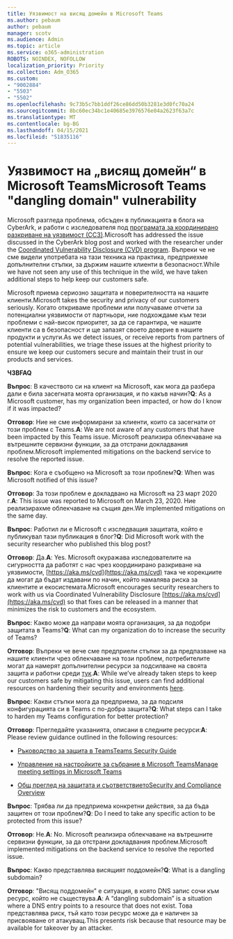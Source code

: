 ```yaml
---
title: Уязвимост на висящ домейн в Microsoft Teams
ms.author: pebaum
author: pebaum
manager: scotv
ms.audience: Admin
ms.topic: article
ms.service: o365-administration
ROBOTS: NOINDEX, NOFOLLOW
localization_priority: Priority
ms.collection: Adm_O365
ms.custom:
- "9002884"
- "5503"
- "5502"
ms.openlocfilehash: 9c73b5c7bb1ddf26ce86dd50b3281e3d0fc70a24
ms.sourcegitcommit: 8bc60ec34bc1e40685e3976576e04a2623f63a7c
ms.translationtype: MT
ms.contentlocale: bg-BG
ms.lasthandoff: 04/15/2021
ms.locfileid: "51835116"
---
```

# <a name="microsoft-teams-dangling-domain-vulnerability"></a><span data-ttu-id="e3ad9-102">Уязвимост на „висящ домейн“ в Microsoft Teams</span><span class="sxs-lookup"><span data-stu-id="e3ad9-102">Microsoft Teams "dangling domain" vulnerability</span></span>

<span data-ttu-id="e3ad9-103">Microsoft разгледа проблема, обсъден в публикацията в блога на CyberArk, и работи с изследователя под [програмата за координирано разкриване на уязвимост (ССЗ)](https://aka.ms/cvd).</span><span class="sxs-lookup"><span data-stu-id="e3ad9-103">Microsoft has addressed the issue discussed in the CyberArk blog post and worked with the researcher under the [Coordinated Vulnerability Disclosure (CVD) program](https://aka.ms/cvd).</span></span> <span data-ttu-id="e3ad9-104">Въпреки че не сме видели употребата на тази техника на практика, предприехме допълнителни стъпки, за държим нашите клиенти в безопасност.</span><span class="sxs-lookup"><span data-stu-id="e3ad9-104">While we have not seen any use of this technique in the wild, we have taken additional steps to help keep our customers safe.</span></span>

<span data-ttu-id="e3ad9-105">Microsoft приема сериозно защитата и поверителността на нашите клиенти.</span><span class="sxs-lookup"><span data-stu-id="e3ad9-105">Microsoft takes the security and privacy of our customers seriously.</span></span> <span data-ttu-id="e3ad9-106">Когато откриваме проблеми или получаваме отчети за потенциални уязвимости от партньори, ние подхождаме към тези проблеми с най-висок приоритет, за да се гарантира, че нашите клиенти са в безопасност и ще запазят своето доверие в нашите продукти и услуги.</span><span class="sxs-lookup"><span data-stu-id="e3ad9-106">As we detect issues, or receive reports from partners of potential vulnerabilities, we triage these issues at the highest priority to ensure we keep our customers secure and maintain their trust in our products and services.</span></span>

<span data-ttu-id="e3ad9-107">**ЧЗВ**</span><span class="sxs-lookup"><span data-stu-id="e3ad9-107">**FAQ**</span></span>

<span data-ttu-id="e3ad9-108">**Въпрос**: В качеството си на клиент на Microsoft, как мога да разбера дали е била засегната моята организация, и по какъв начин?</span><span class="sxs-lookup"><span data-stu-id="e3ad9-108">**Q**: As a Microsoft customer, has my organization been impacted, or how do I know if it was impacted?</span></span>

<span data-ttu-id="e3ad9-109">**Отговор**: Ние не сме информирани за клиенти, които са засегнати от този проблем с Teams.</span><span class="sxs-lookup"><span data-stu-id="e3ad9-109">**A**: We are not aware of any customers that have been impacted by this Teams issue.</span></span> <span data-ttu-id="e3ad9-110">Microsoft реализира облекчаване на вътрешните сервизни функции, за да отстрани докладвания проблем.</span><span class="sxs-lookup"><span data-stu-id="e3ad9-110">Microsoft implemented mitigations on the backend service to resolve the reported issue.</span></span>

<span data-ttu-id="e3ad9-111">**Въпрос**: Кога е съобщено на Microsoft за този проблем?</span><span class="sxs-lookup"><span data-stu-id="e3ad9-111">**Q**: When was Microsoft notified of this issue?</span></span>

<span data-ttu-id="e3ad9-112">**Отговор**: За този проблем е докладвано на Microsoft на 23 март 2020 г.</span><span class="sxs-lookup"><span data-stu-id="e3ad9-112">**A**: This issue was reported to Microsoft on March 23, 2020.</span></span> <span data-ttu-id="e3ad9-113">Ние реализирахме облекчаване на същия ден.</span><span class="sxs-lookup"><span data-stu-id="e3ad9-113">We implemented mitigations on the same day.</span></span>

<span data-ttu-id="e3ad9-114">**Въпрос**: Работил ли е Microsoft с изследващия защитата, който е публикувал тази публикация в блог?</span><span class="sxs-lookup"><span data-stu-id="e3ad9-114">**Q**: Did Microsoft work with the security researcher who published this blog post?</span></span>

<span data-ttu-id="e3ad9-115">**Отговор**: Да.</span><span class="sxs-lookup"><span data-stu-id="e3ad9-115">**A**: Yes.</span></span> <span data-ttu-id="e3ad9-116">Microsoft окуражава изследователите на сигурността да работят с нас чрез координирано разкриване на уязвимости, [https://aka.ms/cvd](https://aka.ms/cvd) така че корекциите да могат да бъдат издавани по начин, който намалява риска за клиентите и екосистемата.</span><span class="sxs-lookup"><span data-stu-id="e3ad9-116">Microsoft encourages security researchers to work with us via Coordinated Vulnerability Disclosure [https://aka.ms/cvd](https://aka.ms/cvd) so that fixes can be released in a manner that minimizes the risk to customers and the ecosystem.</span></span>  

<span data-ttu-id="e3ad9-117">**Въпрос**: Какво може да направи моята организация, за да подобри защитата в Teams?</span><span class="sxs-lookup"><span data-stu-id="e3ad9-117">**Q**: What can my organization do to increase the security of Teams?</span></span>  

<span data-ttu-id="e3ad9-118">**Отговор**: Въпреки че вече сме предприели стъпки за да предпазване на нашите клиенти чрез облекчаване на този проблем, потребителите могат да намерят допълнителни ресурси за подсилване на своята защита и работни среди [тук](https://www.microsoft.com/microsoft-365/blog/2020/04/06/it-professionals-privacy-security-microsoft-teams/).</span><span class="sxs-lookup"><span data-stu-id="e3ad9-118">**A**: While we’ve already taken steps to keep our customers safe by mitigating this issue, users can find additional resources on hardening their security and environments [here](https://www.microsoft.com/microsoft-365/blog/2020/04/06/it-professionals-privacy-security-microsoft-teams/).</span></span>  

<span data-ttu-id="e3ad9-119">**Въпрос**: Какви стъпки мога да предприема, за да подсиля конфигурацията си в Teams с по-добра защита?</span><span class="sxs-lookup"><span data-stu-id="e3ad9-119">**Q**: What steps can I take to harden my Teams configuration for better protection?</span></span>

<span data-ttu-id="e3ad9-120">**Отговор**: Прегледайте указанията, описани в следните ресурси:</span><span class="sxs-lookup"><span data-stu-id="e3ad9-120">**A**: Please review guidance outlined in the following resources:</span></span> 

- [<span data-ttu-id="e3ad9-121">Ръководство за защита в Teams</span><span class="sxs-lookup"><span data-stu-id="e3ad9-121">Teams Security Guide</span></span>](https://docs.microsoft.com/microsoftteams/teams-security-guide)

- [<span data-ttu-id="e3ad9-122">Управление на настройките за събрание в Microsoft Teams</span><span class="sxs-lookup"><span data-stu-id="e3ad9-122">Manage meeting settings in Microsoft Teams</span></span>](https://docs.microsoft.com/microsoftteams/meeting-settings-in-teams)

- [<span data-ttu-id="e3ad9-123">Общ преглед на защитата и съответствието</span><span class="sxs-lookup"><span data-stu-id="e3ad9-123">Security and Compliance Overview</span></span>](https://docs.microsoft.com/microsoftteams/security-compliance-overview)

<span data-ttu-id="e3ad9-124">**Въпрос**: Трябва ли да предприема конкретни действия, за да бъда защитен от този проблем?</span><span class="sxs-lookup"><span data-stu-id="e3ad9-124">**Q**: Do I need to take any specific action to be protected from this issue?</span></span>

<span data-ttu-id="e3ad9-125">**Отговор**: Не.</span><span class="sxs-lookup"><span data-stu-id="e3ad9-125">**A**: No.</span></span> <span data-ttu-id="e3ad9-126">Microsoft реализира облекчаване на вътрешните сервизни функции, за да отстрани докладвания проблем.</span><span class="sxs-lookup"><span data-stu-id="e3ad9-126">Microsoft implemented mitigations on the backend service to resolve the reported issue.</span></span>

<span data-ttu-id="e3ad9-127">**Въпрос**: Какво представлява висящият поддомейн?</span><span class="sxs-lookup"><span data-stu-id="e3ad9-127">**Q**: What is a dangling subdomain?</span></span>

<span data-ttu-id="e3ad9-128">**Отговор**: "Висящ поддомейн" е ситуация, в която DNS запис сочи към ресурс, който не съществува.</span><span class="sxs-lookup"><span data-stu-id="e3ad9-128">**A**:  A “dangling subdomain” is a situation where a DNS entry points to a resource that does not exist.</span></span>  <span data-ttu-id="e3ad9-129">Това представлява риск, тъй като този ресурс може да е наличен за присвояване от атакуващ.</span><span class="sxs-lookup"><span data-stu-id="e3ad9-129">This presents risk because that resource may be available for takeover by an attacker.</span></span>
